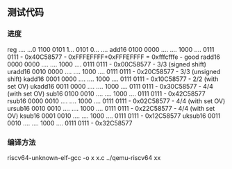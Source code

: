 ## 测试代码

### 进度

reg      	 .... ...0 1100    0101 1... 0101 0... ....
add16     0100 0000 ....    .... 1000 .... 0111 0111 - 0x40C58577  -  0xFFFEFFFF+0xFFFEFFFF = 0xfffcfffe  - good 
radd16    0000 0000 ....    .... 1000 .... 0111 0111 - 0x00C58577  -  3/3 (signed shift)
uradd16  0010 0000 ....    .... 1000 .... 0111 0111 - 0x20C58577  -  3/3 (unsigned shift)
kadd16    0001 0000 ....    .... 1000 .... 0111 0111 - 0x10C58577  -  2/2 (with set OV)
ukadd16  0011 0000 ....    .... 1000 .... 0111 0111 - 0x30C58577  -  4/4 (with set OV)
sub16       0100 0010 ....    .... 1000 .... 0111 0111 - 0x42C58577  
rsub16     0000 0010 ....    .... 1000 .... 0111 0111 - 0x02C58577  -  4/4 (with set OV)
ursub16   0010 0010 ....    .... 1000 .... 0111 0111 - 0x22C58577  -  4/4 (with set OV)
ksub16     0001 0010 ....    .... 1000 .... 0111 0111 - 0x12C58577
uksub16  0011 0010 ....    .... 1000 .... 0111 0111 - 0x32C58577

### 编译方法

riscv64-unknown-elf-gcc  -o x x.c
../qemu-riscv64 xx